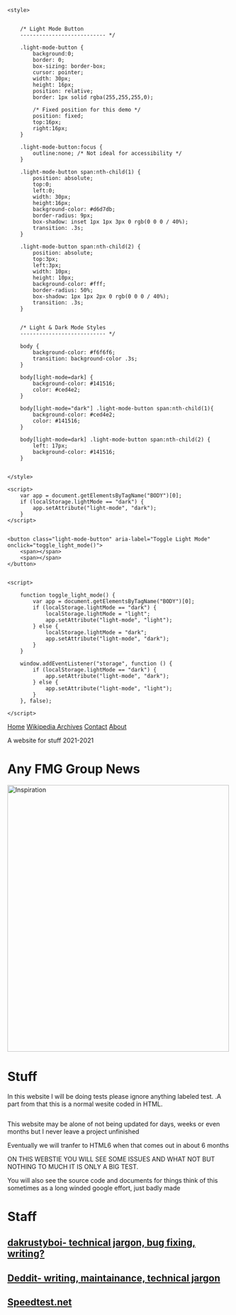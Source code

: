 <html>
<head>
<link rel="stylesheet" href="stylesheet.css">
<title>A testing area- Wow!</title>
<meta http-equiv="content-type" content="text/html; charset=UTF-8">
    <title>Dark Mode Toggle</title>
    <meta charset="utf-8">
    <meta name="description" content="Dark Mode Toggle Example">
    <meta name="viewport" content="width=device-width, initial-scale=1">
    <meta name="keywords" content="Dark Mode Toggle Example">
	<meta name="author" content="Henry Egloff">
	
    <style>

    	
		/* Light Mode Button
		--------------------------- */ 

		.light-mode-button {
			background:0;
		    border: 0;
		    box-sizing: border-box;
		    cursor: pointer;
		    width: 30px;
		    height: 16px;
		    position: relative;
		    border: 1px solid rgba(255,255,255,0);

		    /* Fixed position for this demo */
		    position: fixed;
		    top:16px;
		    right:16px;
		}

		.light-mode-button:focus {
			outline:none; /* Not ideal for accessibility */
		}

		.light-mode-button span:nth-child(1) {
			position: absolute;
			top:0;
		    left:0;
		    width: 30px;
		    height:16px;
		    background-color: #d6d7db;
		    border-radius: 9px;
		    box-shadow: inset 1px 1px 3px 0 rgb(0 0 0 / 40%);
		    transition: .3s;
		}

		.light-mode-button span:nth-child(2) {
			position: absolute;
			top:3px;
		    left:3px;
		    width: 10px;
		    height: 10px;
		    background-color: #fff;
		    border-radius: 50%;
		    box-shadow: 1px 1px 2px 0 rgb(0 0 0 / 40%);
		    transition: .3s;
		}


		/* Light & Dark Mode Styles
		--------------------------- */ 

		body {
			background-color: #f6f6f6;
            transition: background-color .3s;
        }

		body[light-mode=dark] {
            background-color: #141516;
            color: #ced4e2;
        }

        body[light-mode="dark"] .light-mode-button span:nth-child(1){
            background-color: #ced4e2;
            color: #141516;
        }

        body[light-mode=dark] .light-mode-button span:nth-child(2) {
		    left: 17px;
		    background-color: #141516;
		}


    </style>
</head>
    
<body light-mode="light">

    <script>
        var app = document.getElementsByTagName("BODY")[0];
        if (localStorage.lightMode == "dark") {
            app.setAttribute("light-mode", "dark");
        }
    </script>


	<button class="light-mode-button" aria-label="Toggle Light Mode" onclick="toggle_light_mode()">
    	<span></span>
    	<span></span>
    </button> 


    <script>
		
        function toggle_light_mode() {
            var app = document.getElementsByTagName("BODY")[0];
            if (localStorage.lightMode == "dark") {
                localStorage.lightMode = "light";
                app.setAttribute("light-mode", "light");
            } else {
                localStorage.lightMode = "dark";
                app.setAttribute("light-mode", "dark");
            }       
        }

		window.addEventListener("storage", function () {
			if (localStorage.lightMode == "dark") {
				app.setAttribute("light-mode", "dark");
			} else {
				app.setAttribute("light-mode", "light");
			}
		}, false);
		
    </script>


    
<div class="topnav">
  <a class="active" href="#home">Home</a>
  <a href="https://thefmggroup.github.io/wikiarchive">Wikipedia Archives</a>
  <a href="contact">Contact</a>
  <a href="about">About</a>
</div> 
    
<p>A website for stuff 2021-2021</p>

<h1>Any FMG Group News</h1>
 
<img src="https://generated.inspirobot.me/a/bRelEYmaJ7.jpg" alt="Inspiration" class="center" style="width:500px;height:600px;">

<h1>Stuff</h1>

<p>
In this website I will be doing tests please ignore anything labeled test.
.A part from that this is a normal wesite coded in HTML.
</p>


<img class="https://external-content.duckduckgo.com/iu/?u=https%3A%2F%2Flogos-download.com%2Fwp-content%2Fuploads%2F2016%2F09%2FGitHub_logo.png&f=1&nofb=1">
    
<p>This website may be alone of not being updated for days, weeks or even months but I never leave a project unfinished </p>
    
<p>Eventually we will tranfer to HTML6 when that comes out in about 6 months</p>        
    
    
<p>ON THIS WEBSTIE YOU WILL SEE SOME ISSUES AND WHAT NOT BUT NOTHING TO MUCH IT IS ONLY A BIG TEST.</p>



<p>You will also see the source code and documents for things think of this sometimes as a long winded google effort, just badly made</p>
    
<h1> Staff </h1>
<h2><a href="/dakrustyboi">dakrustyboi- technical jargon, bug fixing, writing?</a></h2>
<h2><a href="https://www.youtube.com/channel/UC1NEDcS-XrFCURxCAwValZw">Deddit- writing, maintainance, technical jargon</a></h2>
<h2><a href="https://www.speedtest.net">Speedtest.net</a></h2>
</body>
</html>
